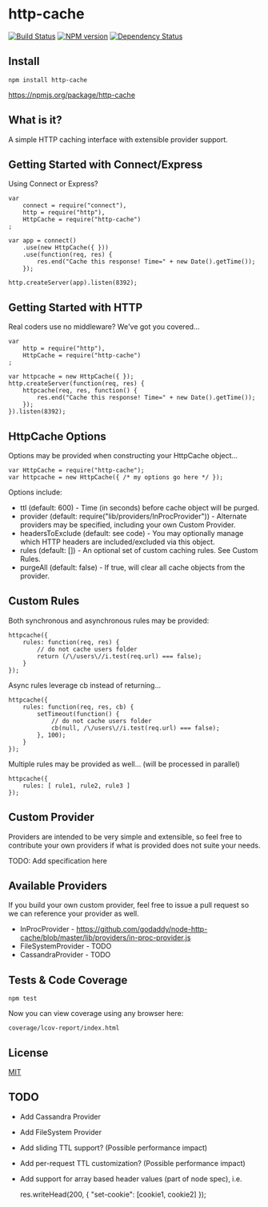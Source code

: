 # http-cache

[![Build Status](https://travis-ci.org/godaddy/node-http-cache.png)](https://travis-ci.org/godaddy/node-http-cache) [![NPM version](https://badge.fury.io/js/http-cache.png)](http://badge.fury.io/js/http-cache) [![Dependency Status](https://gemnasium.com/godaddy/node-http-cache.png)](https://gemnasium.com/godaddy/node-http-cache)


## Install

	npm install http-cache

https://npmjs.org/package/http-cache


## What is it?

A simple HTTP caching interface with extensible provider support.

 
## Getting Started with Connect/Express

Using Connect or Express?

	var
		connect = require("connect"),
		http = require("http"),
		HttpCache = require("http-cache")
	;

	var app = connect()
		.use(new HttpCache({ }))
		.use(function(req, res) {
			res.end("Cache this response! Time=" + new Date().getTime());
		});

	http.createServer(app).listen(8392);

	
## Getting Started with HTTP

Real coders use no middleware? We've got you covered...

	var
		http = require("http"),
		HttpCache = require("http-cache")
	;

	var httpcache = new HttpCache({ });
	http.createServer(function(req, res) {
		httpcache(req, res, function() {
			res.end("Cache this response! Time=" + new Date().getTime());
		});
	}).listen(8392);
	
	
## HttpCache Options

Options may be provided when constructing your HttpCache object...

	var HttpCache = require("http-cache");
	var httpcache = new HttpCache({ /* my options go here */ });
	
Options include:

* ttl (default: 600) - Time (in seconds) before cache object will be purged.
* provider (default: require("lib/providers/InProcProvider")) - Alternate providers may
  be specified, including your own Custom Provider.
* headersToExclude (default: see code) - You may optionally manage which HTTP headers
  are included/excluded via this object.
* rules (default: []) - An optional set of custom caching rules. See Custom Rules.
* purgeAll (default: false) - If true, will clear all cache objects from the provider.

	
## Custom Rules

Both synchronous and asynchronous rules may be provided:

	httpcache({
		rules: function(req, res) {
			// do not cache users folder
			return (/\/users\//i.test(req.url) === false);
		}
	});

Async rules leverage cb instead of returning...

	httpcache({
		rules: function(req, res, cb) {
			setTimeout(function() {
				// do not cache users folder
				cb(null, /\/users\//i.test(req.url) === false);
			}, 100);
		}
	});
	
Multiple rules may be provided as well... (will be processed in parallel)

	httpcache({
		rules: [ rule1, rule2, rule3 ]
	});

	
## Custom Provider
	
Providers are intended to be very simple and extensible, so feel free to contribute
your own providers if what is provided does not suite your needs.

TODO: Add specification here


## Available Providers

If you build your own custom provider, feel free to issue a pull request so we can reference
your provider as well.

* InProcProvider - https://github.com/godaddy/node-http-cache/blob/master/lib/providers/in-proc-provider.js
* FileSystemProvider - TODO
* CassandraProvider - TODO
	

## Tests & Code Coverage

	npm test

Now you can view coverage using any browser here:

	coverage/lcov-report/index.html



## License

[MIT](https://github.com/godaddy/node-http-cache/blob/master/LICENSE.txt)



## TODO

* Add Cassandra Provider
* Add FileSystem Provider
* Add sliding TTL support? (Possible performance impact)
* Add per-request TTL customization? (Possible performance impact)
* Add support for array based header values (part of node spec), i.e.

	res.writeHead(200, { "set-cookie": [cookie1, cookie2] });

